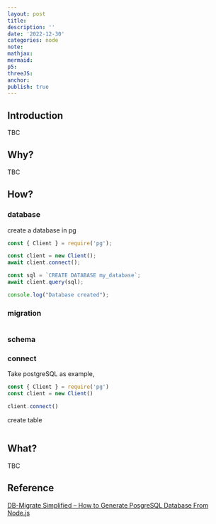 ```yaml
---
layout: post
title:
description: ''
date: '2022-12-30'
categories: node
note:
mathjax:
mermaid:
p5:
threeJS:
anchor:
publish: true
---
```


## Introduction

TBC

## Why?

TBC

## How?

### database

create a database in pg

```javascript
const { Client } = require('pg');

const client = new Client();
await client.connect();

const sql = `CREATE DATABASE my_database`;
await client.query(sql);

console.log("Database created");
```

### migration

```javascript

```

### schema

### connect

Take postgreSQL as example,

```javascript
const { Client } = require('pg')
const client = new Client()

client.connect()
```

create table

```javascript

```

## What?

TBC

## Reference

[DB-Migrate Simplified – How to Generate PosgreSQL Database From Node.js](https://www.kindsonthegenius.com/db-migrate-simplified-how-to-generate-posgresql-database-from-node-js/)
